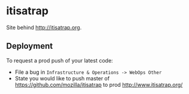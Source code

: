 # itisatrap

Site behind <http://itisatrap.org>.

## Deployment

To request a prod push of your latest code:

* File a bug in `Infrastructure & Operations -> WebOps Other`
* State you would like to push master of https://github.com/mozilla/itisatrap to prod http://www.itisatrap.org/
